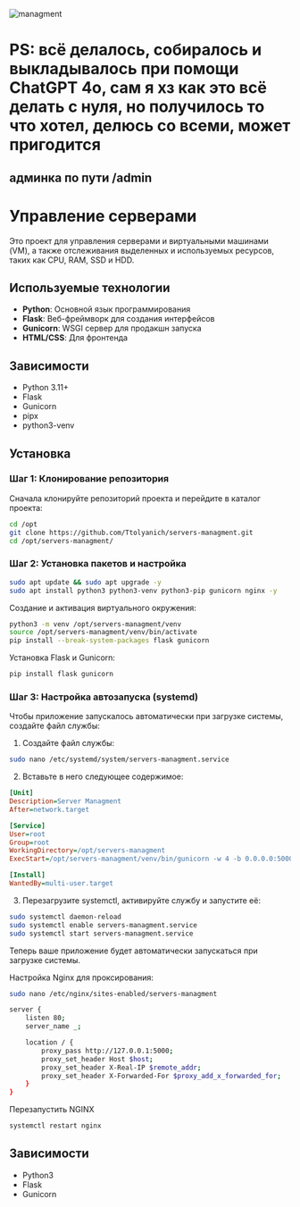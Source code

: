 ![managment](https://github.com/user-attachments/assets/424808a6-3c2f-4209-973e-e0f6d268d3a8)

# PS: всё делалось, собиралось и выкладывалось при помощи ChatGPT 4o, сам я хз как это всё делать с нуля, но получилось то что хотел, делюсь со всеми, может пригодится
## админка по пути /admin

# Управление серверами

Это проект для управления серверами и виртуальными машинами (VM), а также отслеживания выделенных и используемых ресурсов, таких как CPU, RAM, SSD и HDD.

## Используемые технологии

- **Python**: Основной язык программирования
- **Flask**: Веб-фреймворк для создания интерфейсов
- **Gunicorn**: WSGI сервер для продакшн запуска
- **HTML/CSS**: Для фронтенда

## Зависимости

- Python 3.11+
- Flask
- Gunicorn
- pipx
- python3-venv

## Установка

### Шаг 1: Клонирование репозитория

Сначала клонируйте репозиторий проекта и перейдите в каталог проекта:

```bash
cd /opt
git clone https://github.com/Ttolyanich/servers-managment.git
cd /opt/servers-managment/
```

### Шаг 2: Установка пакетов и настройка

```bash
sudo apt update && sudo apt upgrade -y
sudo apt install python3 python3-venv python3-pip gunicorn nginx -y
```
Создание и активация виртуального окружения:
```bash
python3 -m venv /opt/servers-managment/venv
source /opt/servers-managment/venv/bin/activate
pip install --break-system-packages flask gunicorn
```
Установка Flask и Gunicorn:
```bash
pip install flask gunicorn
```

### Шаг 3: Настройка автозапуска (systemd)

Чтобы приложение запускалось автоматически при загрузке системы, создайте файл службы:

1. Создайте файл службы:

```bash
sudo nano /etc/systemd/system/servers-managment.service
```

2. Вставьте в него следующее содержимое:

```ini
[Unit]
Description=Server Managment
After=network.target

[Service]
User=root
Group=root
WorkingDirectory=/opt/servers-managment
ExecStart=/opt/servers-managment/venv/bin/gunicorn -w 4 -b 0.0.0.0:5000 app:app

[Install]
WantedBy=multi-user.target
```

3. Перезагрузите systemctl, активируйте службу и запустите её:

```bash
sudo systemctl daemon-reload
sudo systemctl enable servers-managment.service
sudo systemctl start servers-managment.service
```

Теперь ваше приложение будет автоматически запускаться при загрузке системы.

Настройка Nginx для проксирования:
```bash
sudo nano /etc/nginx/sites-enabled/servers-managment
```

```bash
server {
    listen 80;
    server_name _;

    location / {
        proxy_pass http://127.0.0.1:5000;
        proxy_set_header Host $host;
        proxy_set_header X-Real-IP $remote_addr;
        proxy_set_header X-Forwarded-For $proxy_add_x_forwarded_for;
    }
}
```
Перезапустить NGINX
```bash
systemctl restart nginx
```

## Зависимости

- Python3
- Flask
- Gunicorn
